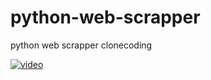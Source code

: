 # python-web-scrapper
python web scrapper clonecoding

[![video](https://img.youtube.com/vi/lY_JWjauspg/0.jpg)](https://www.youtube.com/watch?v=lY_JWjauspg)
